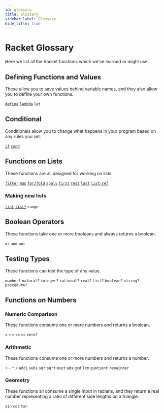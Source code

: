 ```yaml
---
id: glossary
title: Glossary
sidebar_label: Glossary
hide_title: true
---
```


# Racket Glossary

Here we list all the Racket functions which we've learned or might use.

## Defining Functions and Values

These allow you to save values behind variable names, and they also allow you to
define your own functions.

[`define`](define.md)
[`lambda`](lambda.md)
`let`

## Conditional

Conditionals allow you to change what happens in your program based on any rules
you set.

[`if`](if.md)
[`cond`](cond.md)

## Functions on Lists

These functions are all designed for working on lists.

[`filter`](function-sequence.md)
[`map`](function-sequence.md)
[`for/fold`](function-sequence.md)
[`apply`](function-sequence.md)
[`first`](function-sequence.md)
[`rest`](function-sequence.md)
[`last`](function-sequence.md)
[`list-ref`](function-sequence.md)

### Making new lists

[`list`](function-sequence.md)
[`list*`](function-sequence.md)
`range`

## Boolean Operators

These functions take one or more booleans and always returns a boolean.

`or`
`and`
`not`

## Testing Types

These functions can test the type of any value.

`number?`
`natural?`
`integer?`
`rational?`
`real?`
`list?`
`boolean?`
`string?`
`procedure?`

## Functions on Numbers

### Numeric Comparison

These functions consume one or more numbers and returns a boolean.

`=`
`<`
`>`
`<=`
`>=`
`zero?`

### Arithmetic

These functions consume one or more numbers and returns a number.

`+`
`-`
`*`
`/`
`add1`
`sub1`
`sqr`
`sqrt`
`expt`
`abs`
`gcd`
`lcm`
`quotient`
`remainder`

### Geometry

These functions all consume a single input in radians, and they return a real
number representing a ratio of different side lengths on a triangle.

`sin`
`cos`
`tan`

